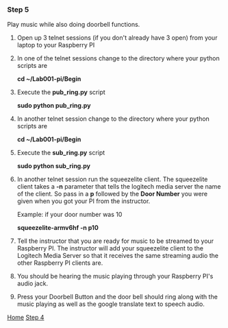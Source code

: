 ### Step 5

Play music while also doing doorbell functions.

1. Open up 3 telnet sessions (if you don't already have 3 open) from your laptop to your Raspberry PI
2. In one of the telnet sessions change to the directory where your python scripts are

	**cd ~/Lab001-pi/Begin**

3. Execute the **pub_ring.py** script

	**sudo python pub_ring.py**

4. In another telnet session change to the directory where your python scripts are

	**cd ~/Lab001-pi/Begin**

5. Execute the **sub_ring.py** script

	**sudo python sub_ring.py**

6. In another telnet session run the squeezelite client. The squeezelite client takes a **-n** parameter that tells the logitech media server the name of the client.  So pass in a **p** followed by the **Door Number** you were given when you got your PI from the instructor.
	
	Example: if your door number was 10
	
	**squeezelite-armv6hf -n p10**

5. Tell the instructor that you are ready for music to be streamed to your Raspberry PI.  The instructor will add your squeezelite client to the Logitech Media Server so that it receives the same streaming audio the other Raspberry PI clients are.
6. You should be hearing the music playing through your Raspberry PI's audio jack.
7. Press your Doorbell Button and the door bell should ring along with the music playing as well as the google translate text to speech audio. 
 

[Home](README.md) [Step 4](Step4.md) 